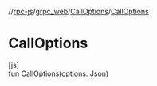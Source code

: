 //[rpc-js](../../../index.md)/[grpc_web](../index.md)/[CallOptions](index.md)/[CallOptions](-call-options.md)

# CallOptions

[js]\
fun [CallOptions](-call-options.md)(options: [Json](https://kotlinlang.org/api/latest/jvm/stdlib/kotlin.js/-json/index.html))
